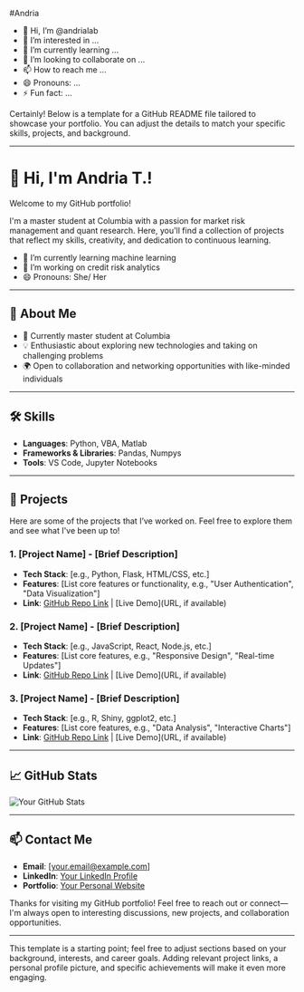 #Andria
- 👋 Hi, I’m @andrialab
- 👀 I’m interested in ...
- 🌱 I’m currently learning ...
- 💞️ I’m looking to collaborate on ...
- 📫 How to reach me ...
- 😄 Pronouns: ...
- ⚡ Fun fact: ...

<!---
andrialab/andrialab is a ✨ special ✨ repository because its `README.md` (this file) appears on your GitHub profile.
You can click the Preview link to take a look at your changes.
--->

Certainly! Below is a template for a GitHub README file tailored to showcase your portfolio. You can adjust the details to match your specific skills, projects, and background.

---

# 👋 Hi, I'm Andria T.!

Welcome to my GitHub portfolio! 

I'm a master student at Columbia with a passion for market risk management and quant research. Here, you'll find a collection of projects that reflect my skills, creativity, and dedication to continuous learning.
- 🌱 I’m currently learning machine learning
- 💞️ I’m working on credit risk analytics
- 😄 Pronouns: She/ Her

---

## 🌟 About Me

- 💼 Currently master student at Columbia
- 💡 Enthusiastic about exploring new technologies and taking on challenging problems
- 🌍 Open to collaboration and networking opportunities with like-minded individuals

---

## 🛠️ Skills

- **Languages**: Python, VBA, Matlab
- **Frameworks & Libraries**: Pandas, Numpys
- **Tools**: VS Code, Jupyter Notebooks


---

## 📂 Projects

Here are some of the projects that I’ve worked on. Feel free to explore them and see what I've been up to!

### 1. **[Project Name]** - [Brief Description]
   - **Tech Stack**: [e.g., Python, Flask, HTML/CSS, etc.]
   - **Features**: [List core features or functionality, e.g., "User Authentication", "Data Visualization"]
   - **Link**: [GitHub Repo Link](URL) | [Live Demo](URL, if available)

### 2. **[Project Name]** - [Brief Description]
   - **Tech Stack**: [e.g., JavaScript, React, Node.js, etc.]
   - **Features**: [List core features, e.g., "Responsive Design", "Real-time Updates"]
   - **Link**: [GitHub Repo Link](URL) | [Live Demo](URL, if available)

### 3. **[Project Name]** - [Brief Description]
   - **Tech Stack**: [e.g., R, Shiny, ggplot2, etc.]
   - **Features**: [List core features, e.g., "Data Analysis", "Interactive Charts"]
   - **Link**: [GitHub Repo Link](URL) | [Live Demo](URL, if available)

---

## 📈 GitHub Stats

![Your GitHub Stats](https://github-readme-stats.vercel.app/api?username=yourusername&show_icons=true&theme=radical)

---

## 📫 Contact Me

- **Email**: [your.email@example.com]
- **LinkedIn**: [Your LinkedIn Profile](https://linkedin.com/in/yourprofile)
- **Portfolio**: [Your Personal Website](https://yourwebsite.com)

Thanks for visiting my GitHub portfolio! Feel free to reach out or connect—I'm always open to interesting discussions, new projects, and collaboration opportunities.

--- 

This template is a starting point; feel free to adjust sections based on your background, interests, and career goals. Adding relevant project links, a personal profile picture, and specific achievements will make it even more engaging.
